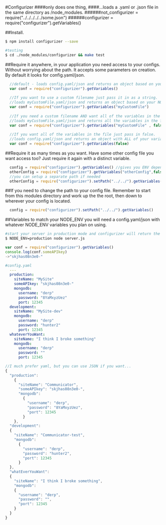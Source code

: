 #Configurizer
####only does one thing, 
####...loads a .yaml or .json file in the same directory as /node_modules.
######not_configurizer = require("../../../../../some.json")
######configurizer = require("configurizer").getVariables()

##Install.
```bash
$ npm install configurizer --save

#testing
$ cd ./node_modules/configurizer && make test
```
##Require it anywhere,
in your application you need access to your configs. Without worrying about the path.
It accepts some parameters on creation. By default it looks for config.yaml/json.

```javascript
  //default - loads config.yaml/json and returns an object based on your NODE_ENV variable
  var conf = require("configurizer").getVariables() 
  
  //If you want to use a custom filename just pass it in as a string.
  //loads myCustomFile.yaml/json and returns an object based on your NODE_ENV variable
  var conf = require("configurizer").getVariables("myCustomFile") 
  
  //If you need a custom filename AND want all of the variables in the file.
  //loads myCustomFile.yaml/json and returns all the variables in the file
  var conf = require("configurizer").getVariables("myCustomFile" , false) 
  
  //If you want all of the variables in the file just pass in false.
  //loads config.yaml/json and returns an object with ALL of your variables.
  var conf = require("configurizer").getVariables(false)
```

##Require it as many times as you want. 
Have some other config file you want access too? Just require it again with a distinct variable.
```javascript
  config = require("configurizer").getVariables() //gives you ENV dependant object
  otherConfig = require("configurizer").getVariables("otherConfig",false) //gives entire object
  //you can setup a separate path if needed
  otherConfig = require("configurizer").setPath("../../").getVariables("otherConfig")
```

##If you need to change the path to your config file.
Remember to start from this modules directory and work up the the root, then down to
wherever your config is located.

```javascript
  config = require("configurizer").setPath("../../").getVariables()
```

##Variables to match your NODE_ENV 
you will need a config.yaml/json with whatever NODE_ENV variables you plan on using.

```bash
#start your server in production mode and configurizer will return the production object.
$ NODE_ENV=production node server.js
```
```javascript
var conf = require("configurizer").getVariables()
console.log(conf.someAPIkey)
->"skjhas08n3e0-"
```
```yaml
#config.yaml
  ---
  production:
    siteName: "MySite"
    someAPIkey: "skjhas08n3e0-"
    mongodb:
      username: "derp"
      password: "8YaMxyzUez"
      port: 12345
  development:
    siteName: "MySite-dev"
    mongodb:
      username: "derp"
      password: "hunter2"
      port: 12345
  whateverYouWant:
    siteName: "I think I broke something"
    mongodb:
      username: "derp"
      password: ""
      port: 12345
```

```javascript
//I much prefer yaml, but you can use JSON if you want...
{
  "production":
    {
      "siteName": "Communicator",
      "someAPIkey": "skjhas08n3e0-",
      "mongodb":
        {
          "username": "derp",
          "password": "8YaMxyzUez",
          "port": 12345
        }
    },
  "development":
  {
    "siteName": "Communicator-test",
    "mongodb":
      {
        "username": "derp",
        "password": "hunter2",
        "port": 12345
      }
  },
  "whatEverYouWant":
  {
    "siteName": "I think I broke something",
    "mongodb":
    {
      "username": "derp",
      "password": "",
      "port": 12345
    }
  }
}
```
